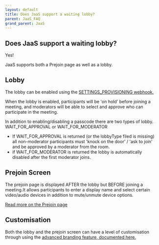 ```yaml
---
layout: default
title: Does JaaS support a waiting lobby?
parent: JaaS_FAQ
grand_parent: JaaS
---
```


## Does JaaS support a waiting lobby?

Yes!

JaaS supports both a Prejoin page as well as a lobby.

## Lobby

The lobby can be enabled using the [SETTINGS_PROVISIONING webhook.](https://developer.8x8.com/jaas/docs/webhooks-payload#settings_provisioning)

When the lobby is enabled, participants will be 'on hold' before joining a meeting, and moderators will be able to select and approve who can participate in the meeting.

In addition to enabling/disabling a passcode there are two types of lobby.
WAIT_FOR_APPROVAL or WAIT_FOR_MODERATOR

- If WAIT_FOR_APPROVAL is returned (or the lobbyType filed is missing) all non-moderator participants must 'knock on the door' / 'ask to join' and be approved by a moderator from the room.
- if WAIT_FOR_MODERATOR is returned the lobby is automatically disabled after the first moderator joins.

## Prejoin Screen
The prejoin page is displayed AFTER the lobby but BEFORE joining a meeting.It allows participants to enter a display name and select certain video/audio devices in addition to mute/unmute device options.

[Read more on the Prejoin page](https://developer.8x8.com/jaas/docs/jaas-prefs-prejoin)

## Customisation
Both the lobby and the prejoin screen can have a level of customisation through using the [advanced branding feature, documented here.](https://developer.8x8.com/jaas/docs/jaas-prefs-advanced-branding)

